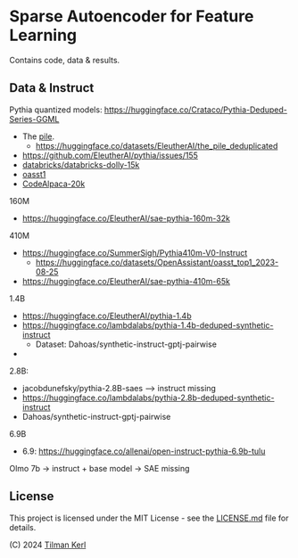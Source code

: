 # Sparse Autoencoder for Feature Learning

Contains code, data & results.


## Data & Instruct
Pythia quantized models: https://huggingface.co/Crataco/Pythia-Deduped-Series-GGML 

- The [pile](https://pile.eleuther.ai/).
  - https://huggingface.co/datasets/EleutherAI/the_pile_deduplicated
- https://github.com/EleutherAI/pythia/issues/155 
- [databricks/databricks-dolly-15k](https://huggingface.co/datasets/databricks/databricks-dolly-15k)
- [oasst1](https://huggingface.co/datasets/OpenAssistant/oasst1)
- [CodeAlpaca-20k](https://huggingface.co/datasets/sahil2801/CodeAlpaca-20k)

160M
- https://huggingface.co/EleutherAI/sae-pythia-160m-32k

410M
- https://huggingface.co/SummerSigh/Pythia410m-V0-Instruct
  - https://huggingface.co/datasets/OpenAssistant/oasst_top1_2023-08-25
- https://huggingface.co/EleutherAI/sae-pythia-410m-65k


1.4B
- https://huggingface.co/EleutherAI/pythia-1.4b
- https://huggingface.co/lambdalabs/pythia-1.4b-deduped-synthetic-instruct
  - Dataset: Dahoas/synthetic-instruct-gptj-pairwise
- 

2.8B:
- jacobdunefsky/pythia-2.8B-saes --> instruct missing
- https://huggingface.co/lambdalabs/pythia-2.8b-deduped-synthetic-instruct
- Dahoas/synthetic-instruct-gptj-pairwise
  
6.9B
- 6.9: https://huggingface.co/allenai/open-instruct-pythia-6.9b-tulu

Olmo 7b -> instruct + base model
-> SAE missing


## License

This project is licensed under the MIT License - see the [LICENSE.md](LICENSE.md) file for details.

(C) 2024 [Tilman Kerl](https://linkedin.com/in/tilman-kerl)
